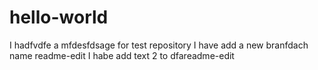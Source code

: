 # hello-world

I hadfvdfe a mfdesfdsage for test repository
I have add a new branfdach name readme-edit
I habe add text 2 to dfareadme-edit
